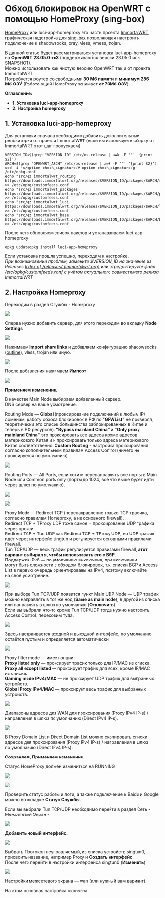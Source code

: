 # Обход блокировок на OpenWRT с помощью HomeProxy (sing-box)


[HomeProxy](https://github.com/immortalwrt/homeproxy) или luci-app-homeproxy это часть проекта [ImmortalWRT](https://firmware-selector.immortalwrt.org/), графическая надстройка для [sing-box](https://habr.com/ru/articles/756178/) позволяющая настроить подключение к shadowsocks, xray, vless, vmess, trojan.

В данной статье будет рассматриваться установка luci-app-homeproxy на **OpenWRT 23.05.0-rc3** (поддерживаются версии 23.05.0 или SNAPSHOT).  
Можно использовать как чистую версию OpenWRT так и от проекта ImmortalWRT.  
Потребуется роутер со свободными **30 Мб памяти** и **минимум 256 Мб** **ОЗУ** (Работающий HomeProxy занимает **от 70Мб** **ОЗУ**).

**Оглавление:**

- **1. Установка luci-app-homeproxy**  
- **2. Настройка homeproxy**  
## 1. Установка luci-app-homeproxy

Для установки сначала необходимо добавить дополнительные репозитории от проекта ImmortalWRT (если вы используете сборку от ImmortalWRT этот шаг пропускаем)

```shell
VERSION_ID=$(grep "VERSION_ID" /etc/os-release | awk -F '"' '{print $2}')
ARCH=$(grep "OPENWRT_ARCH" /etc/os-release | awk -F '"' '{print $2}')
sed -i 's/option check_signature/# option check_signature/g' /etc/opkg.conf
echo "src/gz immortalwrt_routing https://downloads.immortalwrt.org/releases/$VERSION_ID/packages/$ARCH/routing" >> /etc/opkg/customfeeds.conf
echo "src/gz immortalwrt_packages https://downloads.immortalwrt.org/releases/$VERSION_ID/packages/$ARCH/packages" >> /etc/opkg/customfeeds.conf
echo "src/gz immortalwrt_luci https://downloads.immortalwrt.org/releases/$VERSION_ID/packages/$ARCH/luci" >> /etc/opkg/customfeeds.conf
echo "src/gz immortalwrt_base https://downloads.immortalwrt.org/releases/$VERSION_ID/packages/$ARCH/base" >> /etc/opkg/customfeeds.conf
```

После чего обновляем список пакетов и устанавливаем luci-app-homeproxy

```shell
opkg updateopkg install luci-app-homeproxy
```

Если установка прошла успешно, переходим к настройке.  
_При возникновении проблем, замените $VERSION_ID на значение из Releases_ [_Index of /releases/ (immortalwrt.org)_](https://downloads.immortalwrt.org/releases/) _или отредактируйте файл /etc/opkg/customfeeds.conf с учётом актуального совместимого релиза ImmortalWRT_

## 2. Настройка Homeproxy

Переходим в раздел Службы - Homeproxy

![](Media/HomeProxy/95845a17636f89ee6faf10d3603e9c49.png)

Сперва нужно добавить сервер, для этого переходим во вкладку **Node Settings**

![](Media/HomeProxy/c72806ff1925aac7cecb3f797476f9ce.png)

Нажимаем **Import share links** и добавляем конфигурацию shadowsocks ([outline](https://habr.com/ru/articles/748408/)), vless, trojan или иную.

![](Media/HomeProxy/9e6bd1c7f0b2c18c7a071ce43eb293f1.png)

После добавления нажимаем **Импорт**

![](Media/HomeProxy/3fc9e07e03f2d4236205f573edc27d43.png)

**Применяем изменения.**

В качестве Main Node выбираем добавленный сервер.  
DNS сервер на ваше усмотрение.

Routing Mode — **Global** (проксирование подключений к любым IP/ доменам, работу обхода блокировок в РФ по "**GFWList**" не проверял, теоретически это список большинства заблокированных в Китае и теперь в РФ ресурсов). **"Bypass mainland China"** и **"Only proxy mainland China"** это проксировать все адреса кроме адресов материкового Китая и и проксировать только адреса материкового Китая соответственно. **Custom Routing** - настройка проксирования согласно дополнительным правилам Access Control (ничего не проксируется по умолчанию)

![](Media/HomeProxy/896511ed5b23b7b7ba4a7be5ef25fdab.png)

Routing Ports — All Ports, если хотите перенаправлять все порты в Main Node или Common ports only (порты до 1024, всё что выше будет идти через шлюз по умолчанию).

![](Media/HomeProxy/8afd7426ce37b861219d9a431b168781.png)

![](Media/HomeProxy/9cfe79a0c2531a46e32ba25d2de89efd.png)

Proxy Mode — Redirect TCP (перенаправление только TCP трафика, согласно правилам Homeproxy, а не основного firewall).  
Redirect TCP + TProxy UDP тоже самое + проксирование UDP трафика через прокси.  
Redirect TCP + Tun UDP как Redirect TCP + TProxy UDP, но UDP трафик идёт через интерфейс singtun и регулируется основными правилами firewall.  
Tun TCP/UDP — весь трафик регулируется правилами firewall, **этот вариант выбирал я, чтобы использовать его с BGP**.  
Поддержка IPv6 — по умолчанию выключена, при включении могут быть сложности с обходом блокировок, т.к. списки BGP и Access List в первую очередь ориентированы на IPv4, поэтому включайте на своё усмотрение.

![](Media/HomeProxy/b1d5db76c61be324755f30f4889e33f1.png)

При выборе Tun TCP/UDP появится пункт Main UDP Node — UDP трафик можно направлять в тот же нод (**Same as main node**), в другой из списка или направлять в шлюз по умолчанию (**Отключить**).  
Если вы выбрали что‑то кроме Tun TCP/UDP тогда нужно настроить Access Control, переходим туда.

![](Media/HomeProxy/49a679ecbaa9bcd6e904789ce3962372.png)

Здесь настраивается входной и выходной интерфейс, по умолчанию остаётся пустым и определяется автоматически

![](Media/HomeProxy/64efa9d35f6b948ec0e72f9f3df16569.png)

Proxy filter mode — имеет опции:  
**Proxy listed only** — проксирует трафик только для IP/MAC из списка.  
**Proxy all except listed** — проксирует трафик для всех, кроме IP/MAC из списка.  
**Gaming mode IPv4/MAC** — не проксирует UDP трафик для выбранных устройств.  
**Global Proxy IPv4/MAC** — проксирует весь трафик для выбранных устройств.  

![](Media/HomeProxy/c6a7efde21bcd518c73776084251025b.png)

Диапазоны адресов для WAN для проксирования (Proxy IPv4 IP-s) / направления в шлюз по умолчанию (Direct IPv4 IP-s).

![](Media/HomeProxy/a242f142c356a18b223bfd72496023f9.png)

В Proxy Domain List и Direct Domain List можно скопировать списки адресов для проксирования (Proxy IPv4 IP‑s) / направления в шлюз по умолчанию (Direct IPv4 IP‑s).

**Сохраняем, Применяем изменения.**

Статус HomeProxy должен измениться на RUNNING

![](Media/HomeProxy/7d9b87f5aaf699223f07865a5e984dfa.png)

![](Media/HomeProxy/55d51ce1f2790fc91f0b11b23f05fec6.png)

Проверить статус работы и логи, а также подключение к Baidu и Google можно во вкладке **Статус Службы**.

Если вы выбрали Tun TCP/UDP необходимо перейти в раздел Сеть - Межсетевой Экран -

![](Media/HomeProxy/b781fdf409c22a83296403436b976aa6.png)

**Добавить новый интерфейс.**

![](Media/HomeProxy/dffdcf757bc9fe828051a37abb6f0845.png)

Выбрать Протокол неуправляемый, из списка устройств singtun0, присвоить название, например Proxy и **Создать интерфейс**.  
После чего перейти в настройки интерфейса singtun0 (**Изменить**)

![](Media/HomeProxy/6dc286fae472e3642e3b18814d175bbf.png)

Настройки межсетевого экрана — wan (или нужный вам вариант).

На этом основная настройка окончена.